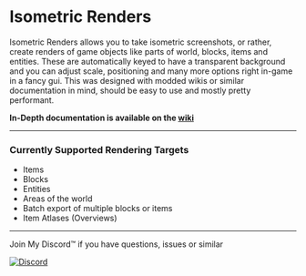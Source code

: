 # Isometric Renders
Isometric Renders allows you to take isometric screenshots, or rather, create renders of game objects like parts of world, blocks, items and entities.
These are automatically keyed to have a transparent background and you can adjust scale, positioning and many more options right in-game in a fancy gui.
This was designed with modded wikis or similar documentation in mind, should be easy to use and mostly pretty performant.

**In-Depth documentation is available on the [wiki](https://github.com/glisco03/isometric-renders/wiki)**

***
### Currently Supported Rendering Targets

- Items
- Blocks
- Entities
- Areas of the world
- Batch export of multiple blocks or items
- Item Atlases (Overviews)

***

Join My Discord™ if you have questions, issues or similar

[![Discord](https://discordapp.com/api/guilds/825828008644313089/embed.png?style=banner2&v=2)](https://discord.gg/xrwHKktV2d)
